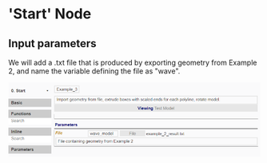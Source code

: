 # 'Start' Node

## Input parameters

We will add a .txt file that is produced by exporting geometry from Example 2, and name the variable defining the file as "wave".

![Parameter Values](./imgs/6.4.1-example3-startnode-parametervalues.png)